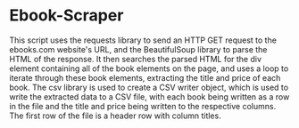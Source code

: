 # Ebook-Scraper

This script uses the requests library to send an HTTP GET request to the ebooks.com website's URL, and the BeautifulSoup library to parse the HTML of the response. It then searches the parsed HTML for the div element containing all of the book elements on the page, and uses a loop to iterate through these book elements, extracting the title and price of each book. The csv library is used to create a CSV writer object, which is used to write the extracted data to a CSV file, with each book being written as a row in the file and the title and price being written to the respective columns. The first row of the file is a header row with column titles.

